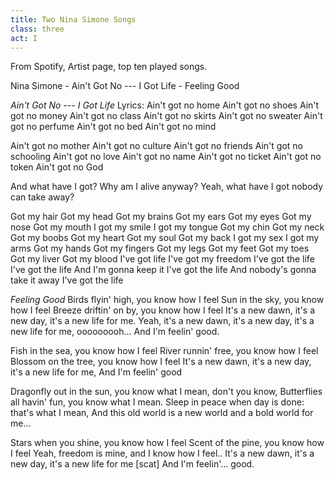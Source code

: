 ```yaml
---
title: Two Nina Simone Songs
class: three
act: I
---
```


From Spotify, Artist page, top ten played songs.

Nina Simone
	- Ain't Got No --- I Got Life
	- Feeling Good

*Ain't Got No --- I Got Life*
Lyrics:
Ain't got no home
Ain't got no shoes
Ain't got no money
Ain't got no class
Ain't got no skirts
Ain't got no sweater
Ain't got no perfume
Ain't got no bed
Ain't got no mind

Ain't got no mother
Ain't got no culture
Ain't got no friends
Ain't got no schooling
Ain't got no love
Ain't got no name
Ain't got no ticket
Ain't got no token
Ain't got no God

And what have I got?
Why am I alive anyway?
Yeah, what have I got nobody can take away?

Got my hair
Got my head
Got my brains
Got my ears
Got my eyes
Got my nose
Got my mouth
I got my smile
I got my tongue
Got my chin
Got my neck
Got my boobs
Got my heart
Got my soul
Got my back
I got my sex
I got my arms
Got my hands
Got my fingers
Got my legs
Got my feet
Got my toes
Got my liver
Got my blood
I've got life 
I've got my freedom 
I've got the life
I've got the life
And I'm gonna keep it
I've got the life
And nobody's gonna take it away
I've got the life

*Feeling Good*
Birds flyin' high, you know how I feel
Sun in the sky, you know how I feel
Breeze driftin' on by, you know how I feel
It's a new dawn, it's a new day, it's a new life for me.
Yeah, it's a new dawn, it's a new day, it's a new life for me, ooooooooh...
And I'm feelin' good.

Fish in the sea, you know how I feel
River runnin' free, you know how I feel
Blossom on the tree, you know how I feel
It's a new dawn, it's a new day, it's a new life for me,
And I'm feelin' good

Dragonfly out in the sun, 
you know what I mean, don't you know,
Butterflies all havin' fun, you know what I mean.
Sleep in peace when day is done: that's what I mean,
And this old world is a new world and a bold world for me...

Stars when you shine, you know how I feel
Scent of the pine, you know how I feel
Yeah, freedom is mine, and I know how I feel..
It's a new dawn, it's a new day, it's a new life for me
[scat]
And I'm feelin'... good.
